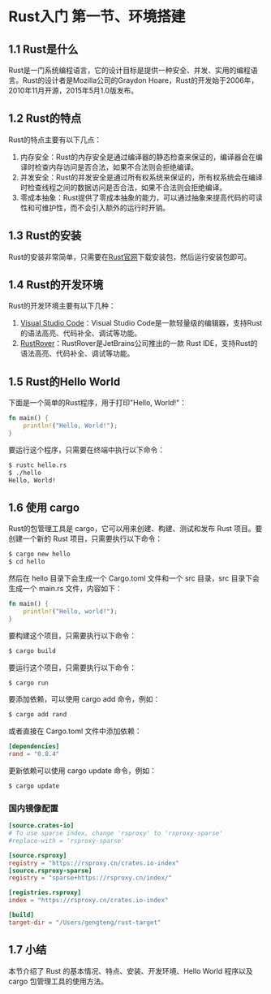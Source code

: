 # Rust入门 第一节、环境搭建

## 1.1 Rust是什么

Rust是一门系统编程语言，它的设计目标是提供一种安全、并发、实用的编程语言。Rust的设计者是Mozilla公司的Graydon
Hoare，Rust的开发始于2006年，2010年11月开源，2015年5月1.0版发布。

## 1.2 Rust的特点

Rust的特点主要有以下几点：

1. 内存安全：Rust的内存安全是通过编译器的静态检查来保证的，编译器会在编译时检查内存访问是否合法，如果不合法则会拒绝编译。
2. 并发安全：Rust的并发安全是通过所有权系统来保证的，所有权系统会在编译时检查线程之间的数据访问是否合法，如果不合法则会拒绝编译。
3. 零成本抽象：Rust提供了零成本抽象的能力，可以通过抽象来提高代码的可读性和可维护性，而不会引入额外的运行时开销。

## 1.3 Rust的安装

Rust的安装非常简单，只需要在[Rust官网](https://www.rust-lang.org)下载安装包，然后运行安装包即可。

## 1.4 Rust的开发环境

Rust的开发环境主要有以下几种：

1. [Visual Studio Code](https://code.visualstudio.com)：Visual Studio Code是一款轻量级的编辑器，支持Rust的语法高亮、代码补全、调试等功能。
2. [RustRover](https://www.jetbrains.com/rust/)：RustRover是JetBrains公司推出的一款 Rust IDE，支持Rust的语法高亮、代码补全、调试等功能。

## 1.5 Rust的Hello World

下面是一个简单的Rust程序，用于打印"Hello, World!"：

```rust
fn main() {
    println!("Hello, World!");
}
```

要运行这个程序，只需要在终端中执行以下命令：

```bash
$ rustc hello.rs
$ ./hello
Hello, World!
```

## 1.6 使用 cargo

Rust的包管理工具是 cargo，它可以用来创建、构建、测试和发布 Rust 项目。要创建一个新的 Rust 项目，只需要执行以下命令：

```bash
$ cargo new hello
$ cd hello
```

然后在 hello 目录下会生成一个 Cargo.toml 文件和一个 src 目录，src 目录下会生成一个 main.rs 文件，内容如下：

```rust
fn main() {
    println!("Hello, world!");
}
```

要构建这个项目，只需要执行以下命令：

```bash
$ cargo build
```

要运行这个项目，只需要执行以下命令：

```bash
$ cargo run
```

要添加依赖，可以使用 cargo add 命令，例如：

```bash
$ cargo add rand
```

或者直接在 Cargo.toml 文件中添加依赖：

```toml
[dependencies]
rand = "0.8.4"
```

更新依赖可以使用 cargo update 命令，例如：

```bash
$ cargo update
```

### 国内镜像配置

```toml
[source.crates-io]
# To use sparse index, change 'rsproxy' to 'rsproxy-sparse'
#replace-with = 'rsproxy-sparse'

[source.rsproxy]
registry = "https://rsproxy.cn/crates.io-index"
[source.rsproxy-sparse]
registry = "sparse+https://rsproxy.cn/index/"

[registries.rsproxy]
index = "https://rsproxy.cn/crates.io-index"

[build]
target-dir = "/Users/gengteng/rust-target"
```

## 1.7 小结

本节介绍了 Rust 的基本情况、特点、安装、开发环境、Hello World 程序以及 cargo 包管理工具的使用方法。